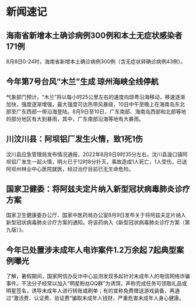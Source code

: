 # 新闻速记
<!--全部从cctv.com复制粘贴-->
## 海南省新增本土确诊病例300例和本土无症状感染者171例
8月8日0-24时，海南省新增本土确诊病例300例（含无症状转确诊病例43例）。
## 今年第7号台风“木兰”生成 琼州海峡全线停航
气象部门预计，“木兰”将以每小时25公里左右的速度向琼粤沿海移动，移速逐渐加快，强度逐渐增强，最大强度可达热带风暴级，10日中午至晚上在海南岛东北部至广东西部一带沿海登陆。8月9日至10日，广东南部、海南岛西部和北部等地的部分地区有大到暴雨，其中，广东南部沿海等地有大暴雨。
## 川汶川县：阿坝铝厂发生火情，致1死1伤
汶川县应急管理局发布情况通报，2022年8月9日9时35分左右，汶川县漩口镇阿坝铝厂发生一起火情，明火已于12时8分扑灭，事故造成1人死亡，1人受伤，已送阿坝州林业中心医院就医，经过治疗目前已无生命危险。
## 国家卫健委：将阿兹夫定片纳入新型冠状病毒肺炎诊疗方案
国家卫生健康委办公厅、国家中医药局办公室8月9日发布关于将阿兹夫定片纳入新型冠状病毒肺炎诊疗方案的通知。将该药纳入《新型冠状病毒肺炎诊疗方案（第九版）》。
## 今年已处置涉未成年人电诈案件1.2万余起 7起典型案例曝光
了解，暑假期间，国家网信办反诈中心监测发现多起针对未成年人的电信网络诈骗事件。不法分子经常以加入“明星粉丝QQ群”为诱饵，声称完成任务可领取礼品或明星签名，诱导未成年人进行转账或刷单；有的宣称免费赠送游戏装备，再通过“激活费、认证费、验证费”骗取未成年人钱财，严重危害未成年人身心健康。<!--垃圾游戏才靠氪金-->